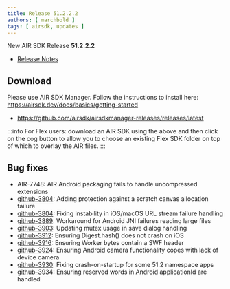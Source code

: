 ```yaml
---
title: Release 51.2.2.2
authors: [ marchbold ]
tags: [ airsdk, updates ]
---
```


New AIR SDK Release **51.2.2.2**

- [Release Notes](https://airsdk.harman.com/api/versions/51.2.2.2/release-notes/Release_Notes_AIR_SDK_51.2.2.pdf) 


## Download

Please use AIR SDK Manager. Follow the instructions to install here: https://airsdk.dev/docs/basics/getting-started

- https://github.com/airsdk/airsdkmanager-releases/releases/latest

:::info
For Flex users: download an AIR SDK using the above and then click on the cog button to allow you to choose an existing Flex SDK folder on top of which to overlay the AIR files.
:::


## Bug fixes

- AIR-7748: AIR Android packaging fails to handle uncompressed extensions
- [github-3804](https://github.com/airsdk/Adobe-Runtime-Support/issues/3804): Adding protection against a scratch canvas allocation failure
- [github-3804](https://github.com/airsdk/Adobe-Runtime-Support/issues/3804): Fixing instability in iOS/macOS URL stream failure handling
- [github-3889](https://github.com/airsdk/Adobe-Runtime-Support/issues/3889): Workaround for Android JNI failures reading large files
- [github-3903](https://github.com/airsdk/Adobe-Runtime-Support/issues/3903): Updating mutex usage in save dialog handling
- [github-3912](https://github.com/airsdk/Adobe-Runtime-Support/issues/3912): Ensuring Digest.hash() does not crash on iOS
- [github-3916](https://github.com/airsdk/Adobe-Runtime-Support/issues/3916): Ensuring Worker bytes contain a SWF header
- [github-3924](https://github.com/airsdk/Adobe-Runtime-Support/issues/3924): Ensuring Android camera functionality copes with lack of device camera
- [github-3930](https://github.com/airsdk/Adobe-Runtime-Support/issues/3930): Fixing crash-on-startup for some 51.2 namespace apps
- [github-3934](https://github.com/airsdk/Adobe-Runtime-Support/issues/3934): Ensuring reserved words in Android applicationId are handled
